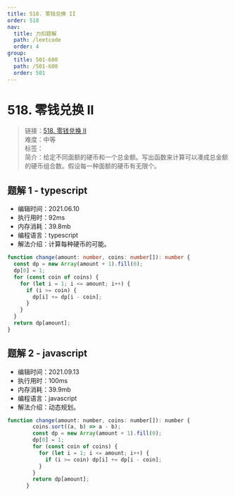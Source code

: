 ```yaml
---
title: 518. 零钱兑换 II
order: 518
nav:
  title: 力扣题解
  path: /leetcode
  order: 4
group:
  title: 501-600
  path: /501-600
  order: 501
---
```


# 518. 零钱兑换 II

> 链接：[518. 零钱兑换 II](https://leetcode-cn.com/problems/coin-change-2/)  
> 难度：中等  
> 标签：  
> 简介：给定不同面额的硬币和一个总金额。写出函数来计算可以凑成总金额的硬币组合数。假设每一种面额的硬币有无限个。

## 题解 1 - typescript

- 编辑时间：2021.06.10
- 执行用时：92ms
- 内存消耗：39.8mb
- 编程语言：typescript
- 解法介绍：计算每种硬币的可能。

```typescript
function change(amount: number, coins: number[]): number {
  const dp = new Array(amount + 1).fill(0);
  dp[0] = 1;
  for (const coin of coins) {
    for (let i = 1; i <= amount; i++) {
      if (i >= coin) {
        dp[i] += dp[i - coin];
      }
    }
  }
  return dp[amount];
}
```
## 题解 2 - javascript
- 编辑时间：2021.09.13
- 执行用时：100ms
- 内存消耗：39.9mb
- 编程语言：javascript
- 解法介绍：动态规划。
```javascript
function change(amount: number, coins: number[]): number {
        coins.sort((a, b) => a - b);
        const dp = new Array(amount + 1).fill(0);
        dp[0] = 1;
        for (const coin of coins) {
          for (let i = 1; i <= amount; i++) {
            if (i >= coin) dp[i] += dp[i - coin];
          }
        }
        return dp[amount];
      }
```
